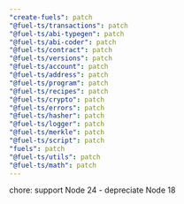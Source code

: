 ```yaml
---
"create-fuels": patch
"@fuel-ts/transactions": patch
"@fuel-ts/abi-typegen": patch
"@fuel-ts/abi-coder": patch
"@fuel-ts/contract": patch
"@fuel-ts/versions": patch
"@fuel-ts/account": patch
"@fuel-ts/address": patch
"@fuel-ts/program": patch
"@fuel-ts/recipes": patch
"@fuel-ts/crypto": patch
"@fuel-ts/errors": patch
"@fuel-ts/hasher": patch
"@fuel-ts/logger": patch
"@fuel-ts/merkle": patch
"@fuel-ts/script": patch
"fuels": patch
"@fuel-ts/utils": patch
"@fuel-ts/math": patch
---
```


chore: support Node 24 - depreciate Node 18

